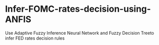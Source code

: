 # Infer-FOMC-rates-decision-using-ANFIS
Use Adaptive Fuzzy Inference Neural Network and Fuzzy Decision Treeto infer FED rates decision rules
